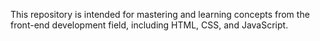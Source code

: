 This repository is intended for mastering and learning concepts from the front-end development field, including HTML, CSS, and JavaScript.
